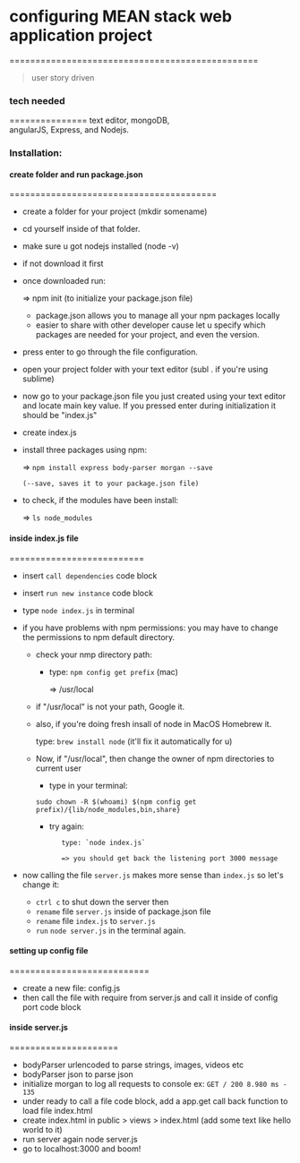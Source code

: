 # configuring MEAN stack web application project
================================================
> user story driven


### tech needed
===============
text editor, 
mongoDB, 	 
angularJS, 
Express, and 
Nodejs.


### Installation:
	
#### create folder and run package.json
========================================	
- create a folder for your project (mkdir somename)
- cd yourself inside of that folder.
- make sure u got nodejs installed (node -v)
- if not download it first
- once downloaded run:

	=> npm init (to initialize your package.json file)

	- package.json allows you to manage all your npm packages locally
	- easier to share with other developer cause let u specify which
	  packages are needed for your project, and even the version.

- press enter to go through the file configuration.
- open your project folder with your text editor (subl . if you're using sublime)
- now go to your package.json file you just created using your text editor and 
  locate main key value.
  If you pressed enter during initialization it should be "index.js" 
- create index.js
- install three packages using npm:

	=> `npm install express body-parser morgan --save`

	  (--save, saves it to your package.json file)

- to check, if the modules have been install:

	=> `ls node_modules`


#### inside index.js file
==========================
- insert `call dependencies` code block
- insert `run new instance` code block
- type `node index.js` in terminal 
  
- if you have problems with npm permissions:
  you may have to change the permissions to
  npm default directory. 

    - check your nmp directory path:

        - type: `npm config get prefix` (mac)
          
          => /usr/local

    - if "/usr/local" is not your path, Google it.

    - also, if you're doing fresh insall of node in MacOS Homebrew it.

        type: `brew install node` (it'll fix it automatically for u)

    - Now, if "/usr/local", then change the owner of npm directories to current user
        
        - type in your terminal: 

        `sudo chown -R $(whoami) $(npm config get prefix)/{lib/node_modules,bin,share}`

        - try again:

                 type: `node index.js`

                 => you should get back the listening port 3000 message


- now calling the file `server.js` makes more sense than `index.js` so let's change it:

	- `ctrl c` to shut down the server then
	- `rename` file `server.js` inside of package.json file
	- `rename` file `index.js` to `server.js`
	- `run` `node server.js` in the terminal again.


#### setting up config file
===========================

- create a new file: config.js
- then call the file with require from server.js and
  call it inside of config port code block

#### inside server.js
=====================
- bodyParser urlencoded to parse strings, images, videos etc
- bodyParser json to parse json 
- initialize morgan to log all requests to console
  ex: `GET / 200 8.980 ms - 135`
- under ready to call a file code block, add a
  app.get call back function to load file index.html
- create index.html in public > views > index.html
  (add some text like hello world to it)
- run server again node server.js
- go to localhost:3000 and boom!




	
